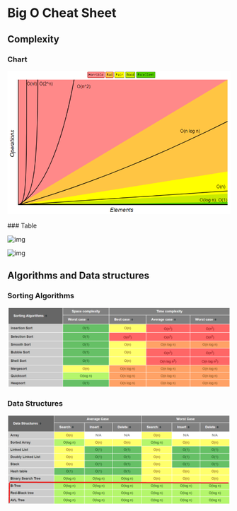 # Big O Cheat Sheet

## Complexity

### Chart

![1547132415926](images\1547132415926.png)

<div style="page-break-after: always;"></div>
### Table

![img](https://lh4.googleusercontent.com/LkfZV2dTi2f-zdhiLTzdOAGS1GU-JEXZMwJ9l3dVblG5Z4AjmCONLFoDtQRYnWFqyXtFHituuR60f92tsId4VKqmTPL_G4rRDljq2ROXxZlUcCzSKhhuLhlcS8EJMvANNR9E3x7t)

![img](https://lh3.googleusercontent.com/XGdhw-i3xDixYEt1UOMCb27AZSvSTi-Z6IbGqRzLLiAiV9xgIGzu_PQP_y0h37O_Bhon6CF9acCKGWI0-YuXfn-Xjr-G5G-0JgJ-Ce0BanAiYL9cvMBzOuvTjd2wo7qGkV-9BGzm)

<div style="page-break-after: always;"></div>

## Algorithms and Data structures

### Sorting Algorithms

![1547132070354](images\1547132070354.png)

### Data Structures

![1547132380527](images\1547132380527.png)

